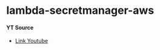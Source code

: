 # lambda-secretmanager-aws

#### YT Source
 - [Link Youtube](https://youtu.be/WHFU75zV4ck?si=wlsy3MqIh9lB1DBu)
